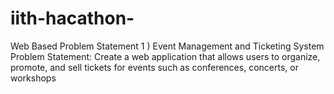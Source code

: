 # iith-hacathon-
Web Based Problem Statement 1 ) Event Management and Ticketing System Problem Statement: Create a web application that allows users to organize, promote, and sell tickets for events such as conferences, concerts, or workshops

